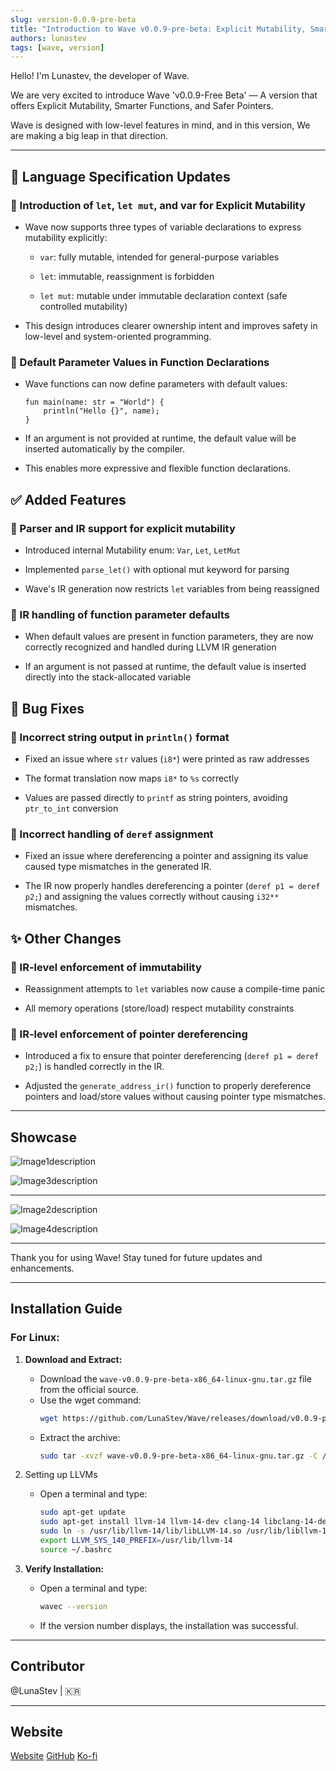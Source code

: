 ```yaml
---
slug: version-0.0.9-pre-beta
title: "Introduction to Wave v0.0.9-pre-beta: Explicit Mutability, Smarter Functions, and Safer Pointers"
authors: lunastev
tags: [wave, version]
---
```


Hello! I'm Lunastev, the developer of Wave.

We are very excited to introduce Wave 'v0.0.9-Free Beta' —
A version that offers Explicit Mutability, Smarter Functions, and Safer Pointers.

Wave is designed with low-level features in mind, and in this version,
We are making a big leap in that direction.

---

## 📐 Language Specification Updates
### 🧠 Introduction of `let`, `let mut`, and var for Explicit Mutability
* Wave now supports three types of variable declarations to express mutability explicitly:

    * `var`: fully mutable, intended for general-purpose variables

    * `let`: immutable, reassignment is forbidden

    * `let mut`: mutable under immutable declaration context (safe controlled mutability)

* This design introduces clearer ownership intent and improves safety in low-level and system-oriented programming.

### 🧠 Default Parameter Values in Function Declarations
* Wave functions can now define parameters with default values:
    ```wave
    fun main(name: str = "World") {
        println("Hello {}", name);
    }
    ```

* If an argument is not provided at runtime, the default value will be inserted automatically by the compiler.

* This enables more expressive and flexible function declarations.

## ✅ Added Features
### 🧠 Parser and IR support for explicit mutability
* Introduced internal Mutability enum: `Var`, `Let`, `LetMut`

* Implemented `parse_let()` with optional mut keyword for parsing

* Wave's IR generation now restricts `let` variables from being reassigned

### 🧠 IR handling of function parameter defaults
* When default values are present in function parameters, they are now correctly recognized and handled during LLVM IR generation

* If an argument is not passed at runtime, the default value is inserted directly into the stack-allocated variable

## 🔧 Bug Fixes

### 🐛 Incorrect string output in `println()` format
* Fixed an issue where `str` values (`i8*`) were printed as raw addresses

* The format translation now maps `i8*` to `%s` correctly

* Values are passed directly to `printf` as string pointers, avoiding `ptr_to_int` conversion

### 🐛 Incorrect handling of `deref` assignment
* Fixed an issue where dereferencing a pointer and assigning its value caused type mismatches in the generated IR.

* The IR now properly handles dereferencing a pointer (`deref p1 = deref p2;`) and assigning the values correctly without causing `i32**` mismatches.

## ✨ Other Changes

### 🧠 IR-level enforcement of immutability
* Reassignment attempts to `let` variables now cause a compile-time panic

* All memory operations (store/load) respect mutability constraints

### 🧠 IR-level enforcement of pointer dereferencing
* Introduced a fix to ensure that pointer dereferencing (`deref p1 = deref p2;`) is handled correctly in the IR.

* Adjusted the `generate_address_ir()` function to properly dereference pointers and load/store values without causing pointer type mismatches.



---

## Showcase

![Image1description](https://dev-to-uploads.s3.amazonaws.com/uploads/articles/j9qcy7h6c6wtp5iea8ks.png)

![Image3description](https://dev-to-uploads.s3.amazonaws.com/uploads/articles/3fu76bml2x5h4dfomell.png)


---

![Image2description](https://dev-to-uploads.s3.amazonaws.com/uploads/articles/v7pbkxylauhxsditzp67.png)

![Image4description](https://dev-to-uploads.s3.amazonaws.com/uploads/articles/cqha69v6pn30dduwi3e8.png)

---

Thank you for using Wave! Stay tuned for future updates and enhancements.

---

## Installation Guide

### For Linux:

1. **Download and Extract:**
    - Download the `wave-v0.0.9-pre-beta-x86_64-linux-gnu.tar.gz` file from the official source.
    - Use the wget command:
      ```bash
      wget https://github.com/LunaStev/Wave/releases/download/v0.0.9-pre-beta/wave-v0.0.9-pre-beta-x86_64-linux-gnu.tar.gz
      ```
    - Extract the archive:
      ```bash
      sudo tar -xvzf wave-v0.0.9-pre-beta-x86_64-linux-gnu.tar.gz -C /usr/local/bin
      ```

3. Setting up LLVMs
    - Open a terminal and type:
      ```bash
      sudo apt-get update
      sudo apt-get install llvm-14 llvm-14-dev clang-14 libclang-14-dev lld-14 clang
      sudo ln -s /usr/lib/llvm-14/lib/libLLVM-14.so /usr/lib/libllvm-14.so
      export LLVM_SYS_140_PREFIX=/usr/lib/llvm-14
      source ~/.bashrc
      ```

4. **Verify Installation:**
    - Open a terminal and type:
      ```bash
      wavec --version
      ```
    - If the version number displays, the installation was successful.

---

## Contributor

@LunaStev | 🇰🇷

---

## Website

[Website](https://wave-lang.dev)
[GitHub](https://github.com/LunaStev/Wave)
[Ko-fi](https://ko-fi.com/lunasev)